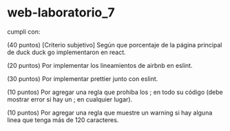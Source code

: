# web-laboratorio_7
 
cumpli con:

(40 puntos) [Criterio subjetivo] Según que porcentaje de la página principal de duck duck go implementaron en react.

(20 puntos) Por implementar los lineamientos de airbnb en eslint.

(30 puntos) Por implementar prettier junto con eslint.

(10 puntos) Por agregar una regla que prohiba los ; en todo su código (debe mostrar error si hay un ; en cualquier lugar).

(10 puntos) Por agregar una regla que muestre un warning si hay alguna linea que tenga más de 120 caracteres. 
